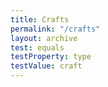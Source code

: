 ```yaml
---
title: Crafts
permalink: "/crafts"
layout: archive
test: equals
testProperty: type
testValue: craft
---
```


